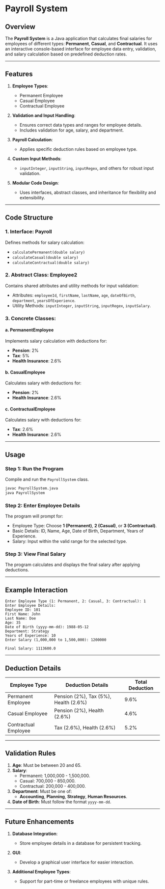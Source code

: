# Payroll System

## Overview

The **Payroll System** is a Java application that calculates final salaries for employees of different types: **Permanent**, **Casual**, and **Contractual**. It uses an interactive console-based interface for employee data entry, validation, and salary calculation based on predefined deduction rates.

---

## Features

1. **Employee Types**:
   - Permanent Employee
   - Casual Employee
   - Contractual Employee

2. **Validation and Input Handling**:
   - Ensures correct data types and ranges for employee details.
   - Includes validation for age, salary, and department.

3. **Payroll Calculation**:
   - Applies specific deduction rules based on employee type.

4. **Custom Input Methods**:
   - `inputInteger`, `inputString`, `inputRegex`, and others for robust input validation.

5. **Modular Code Design**:
   - Uses interfaces, abstract classes, and inheritance for flexibility and extensibility.

---

## Code Structure

### 1. **Interface: Payroll**
Defines methods for salary calculation:
- `calculatePermanent(double salary)`
- `calculateCasual(double salary)`
- `calculateContractual(double salary)`

### 2. **Abstract Class: Employee2**
Contains shared attributes and utility methods for input validation:
- Attributes: `employeeId`, `firstName`, `lastName`, `age`, `dateOfBirth`, `department`, `yearsOfExperience`.
- Utility Methods: `inputInteger`, `inputString`, `inputRegex`, `inputSalary`.

### 3. **Concrete Classes**:
#### a. **PermanentEmployee**
Implements salary calculation with deductions for:
- **Pension**: 2%
- **Tax**: 5%
- **Health Insurance**: 2.6%

#### b. **CasualEmployee**
Calculates salary with deductions for:
- **Pension**: 2%
- **Health Insurance**: 2.6%

#### c. **ContractualEmployee**
Calculates salary with deductions for:
- **Tax**: 2.6%
- **Health Insurance**: 2.6%

---

## Usage

### Step 1: Run the Program
Compile and run the `PayrollSystem` class.

```bash
javac PayrollSystem.java
java PayrollSystem
```

### Step 2: Enter Employee Details
The program will prompt for:
- Employee Type: Choose **1 (Permanent)**, **2 (Casual)**, or **3 (Contractual)**.
- Basic Details: ID, Name, Age, Date of Birth, Department, Years of Experience.
- Salary: Input within the valid range for the selected type.

### Step 3: View Final Salary
The program calculates and displays the final salary after applying deductions.

---

## Example Interaction

```
Enter Employee Type (1: Permanent, 2: Casual, 3: Contractual): 1
Enter Employee Details:
Employee ID: 101
First Name: John
Last Name: Doe
Age: 35
Date of Birth (yyyy-mm-dd): 1988-05-12
Department: Strategy
Years of Experience: 10
Enter Salary (1,000,000 to 1,500,000): 1200000

Final Salary: 1113600.0
```

---

## Deduction Details

| Employee Type       | Deduction Details                        | Total Deduction |
|---------------------|------------------------------------------|-----------------|
| Permanent Employee  | Pension (2%), Tax (5%), Health (2.6%)   | 9.6%            |
| Casual Employee     | Pension (2%), Health (2.6%)             | 4.6%            |
| Contractual Employee| Tax (2.6%), Health (2.6%)               | 5.2%            |

---

## Validation Rules

1. **Age**: Must be between 20 and 65.
2. **Salary**:
   - Permanent: 1,000,000 - 1,500,000.
   - Casual: 700,000 - 850,000.
   - Contractual: 200,000 - 400,000.
3. **Department**: Must be one of:
   - **Accounting**, **Planning**, **Strategy**, **Human Resources**.
4. **Date of Birth**: Must follow the format `yyyy-mm-dd`.

---

## Future Enhancements

1. **Database Integration**:
   - Store employee details in a database for persistent tracking.

2. **GUI**:
   - Develop a graphical user interface for easier interaction.

3. **Additional Employee Types**:
   - Support for part-time or freelance employees with unique rules.

